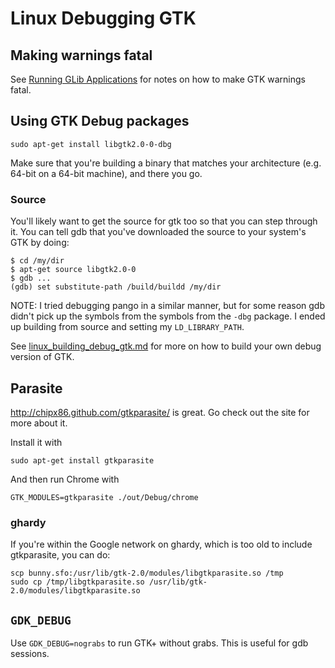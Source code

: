 # Linux Debugging GTK

## Making warnings fatal

See
[Running GLib Applications](http://developer.gnome.org/glib/stable/glib-running.html)
for notes on how to make GTK warnings fatal.

## Using GTK Debug packages

    sudo apt-get install libgtk2.0-0-dbg

Make sure that you're building a binary that matches your architecture (e.g.
64-bit on a 64-bit machine), and there you go.

### Source

You'll likely want to get the source for gtk too so that you can step through
it. You can tell gdb that you've downloaded the source to your system's GTK by
doing:

```shell
$ cd /my/dir
$ apt-get source libgtk2.0-0
$ gdb ...
(gdb) set substitute-path /build/buildd /my/dir
```

NOTE: I tried debugging pango in a similar manner, but for some reason gdb
didn't pick up the symbols from the symbols from the `-dbg` package. I ended up
building from source and setting my `LD_LIBRARY_PATH`.

See [linux_building_debug_gtk.md](linux_building_debug_gtk.md) for more on how
to build your own debug version of GTK.

## Parasite

http://chipx86.github.com/gtkparasite/ is great. Go check out the site for more
about it.

Install it with

    sudo apt-get install gtkparasite

And then run Chrome with

    GTK_MODULES=gtkparasite ./out/Debug/chrome

### ghardy

If you're within the Google network on ghardy, which is too old to include
gtkparasite, you can do:

    scp bunny.sfo:/usr/lib/gtk-2.0/modules/libgtkparasite.so /tmp
    sudo cp /tmp/libgtkparasite.so /usr/lib/gtk-2.0/modules/libgtkparasite.so

## `GDK_DEBUG`

Use `GDK_DEBUG=nograbs` to run GTK+ without grabs. This is useful for gdb
sessions.
